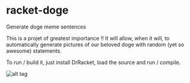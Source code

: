 # racket-doge
Generate doge meme sentences 

This is a projet of greatest importance !!
It will allow, when it will, to automatically generate pictures of our beloved doge with random (yet so awesome) statements. 

To run / build it, just install DrRacket, load the source and run / compile. 

![alt tag](http://anthonyrey.fr/uploads/projets/racket-doge/racket-doge.jpg)
